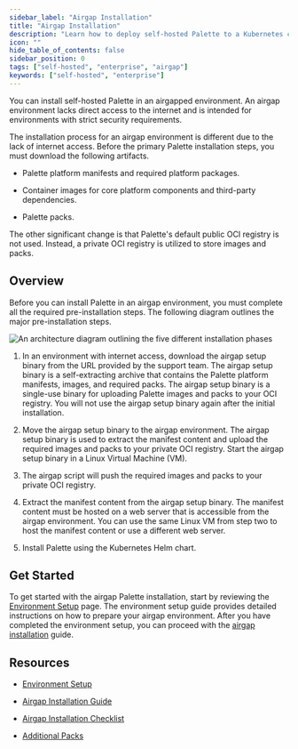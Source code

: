 ```yaml
---
sidebar_label: "Airgap Installation"
title: "Airgap Installation"
description: "Learn how to deploy self-hosted Palette to a Kubernetes cluster using a Helm Chart."
icon: ""
hide_table_of_contents: false
sidebar_position: 0
tags: ["self-hosted", "enterprise", "airgap"]
keywords: ["self-hosted", "enterprise"]
---
```


You can install self-hosted Palette in an airgapped environment. An airgap environment lacks direct access to the
internet and is intended for environments with strict security requirements.

The installation process for an airgap environment is different due to the lack of internet access. Before the primary
Palette installation steps, you must download the following artifacts.

- Palette platform manifests and required platform packages.

- Container images for core platform components and third-party dependencies.

- Palette packs.

The other significant change is that Palette's default public OCI registry is not used. Instead, a private OCI registry
is utilized to store images and packs.

## Overview

Before you can install Palette in an airgap environment, you must complete all the required pre-installation steps. The
following diagram outlines the major pre-installation steps.

![An architecture diagram outlining the five different installation phases](/enterprise-version_air-gap-repo_overview-order-diagram.webp)

1. In an environment with internet access, download the airgap setup binary from the URL provided by the support team.
   The airgap setup binary is a self-extracting archive that contains the Palette platform manifests, images, and
   required packs. The airgap setup binary is a single-use binary for uploading Palette images and packs to your OCI
   registry. You will not use the airgap setup binary again after the initial installation.

2. Move the airgap setup binary to the airgap environment. The airgap setup binary is used to extract the manifest
   content and upload the required images and packs to your private OCI registry. Start the airgap setup binary in a
   Linux Virtual Machine (VM).

3. The airgap script will push the required images and packs to your private OCI registry.

4. Extract the manifest content from the airgap setup binary. The manifest content must be hosted on a web server that
   is accessible from the airgap environment. You can use the same Linux VM from step two to host the manifest content
   or use a different web server.

5. Install Palette using the Kubernetes Helm chart.

## Get Started

To get started with the airgap Palette installation, start by reviewing the
[Environment Setup](./kubernetes-airgap-instructions.md) page. The environment setup guide provides detailed
instructions on how to prepare your airgap environment. After you have completed the environment setup, you can proceed
with the [airgap installation](./install.md) guide.

## Resources

- [Environment Setup](kubernetes-airgap-instructions.md)

- [Airgap Installation Guide](./install.md)

- [Airgap Installation Checklist](checklist.md)

- [Additional Packs](../../airgap/supplemental-packs.md)
